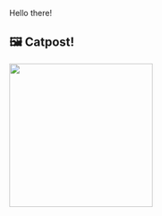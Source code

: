 Hello there!



## 🖼️ Catpost!

<sub>
    <img src="https://cdn2.thecatapi.com/images/eh8.jpg" height="256">
</sub>

